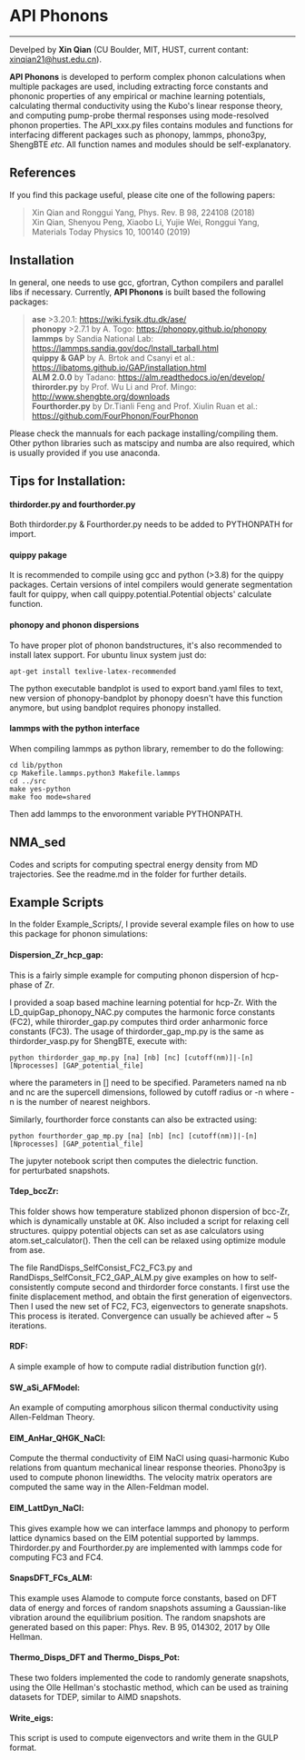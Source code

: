 # API Phonons
----
Develped by **Xin Qian** (CU Boulder, MIT, HUST, current contant: xinqian21@hust.edu.cn).  

**API Phonons** is developed to perform complex phonon calculations when multiple packages are used, including extracting force constants and phononic properties of any empirical or machine learning potentials, calculating thermal conductivity using the Kubo's linear response theory, and computing pump-probe thermal responses using mode-resolved phonon properties. The API_xxx.py files contains modules and functions for interfacing different packages such as phonopy, lammps, phono3py, ShengBTE *etc*. All function names and modules should be self-explanatory.

## References
If you find this package useful, please cite one of the following papers:  
> Xin Qian and Ronggui Yang, Phys. Rev. B 98, 224108 (2018)  
> Xin Qian, Shenyou Peng, Xiaobo Li, Yujie Wei, Ronggui Yang, Materials Today Physics 10, 100140 (2019)  
## Installation

In general, one needs to use gcc, gfortran, Cython compilers and parallel libs if necessary. 
Currently, **API Phonons** is built based the following packages:<br />

> **ase** >3.20.1: https://wiki.fysik.dtu.dk/ase/  
> **phonopy** >2.7.1 by A. Togo: https://phonopy.github.io/phonopy  
> **lammps** by Sandia National Lab: https://lammps.sandia.gov/doc/Install_tarball.html  
> **quippy & GAP** by A. Brtok and Csanyi et al.: https://libatoms.github.io/GAP/installation.html  
> **ALM 2.0.0** by Tadano: https://alm.readthedocs.io/en/develop/   
> **thirorder.py** by Prof. Wu Li and Prof. Mingo: http://www.shengbte.org/downloads  
> **Fourthorder.py** by Dr.Tianli Feng and Prof. Xiulin Ruan et al.: https://github.com/FourPhonon/FourPhonon  

Please check the mannuals for each package installing/compiling them. 
Other python libraries such as matscipy and numba are also required, which is usually provided if you use anaconda.

## Tips for Installation:

#### thirdorder.py and fourthorder.py
Both thirdorder.py & Fourthorder.py needs to be added to PYTHONPATH for import.

#### quippy pakage
It is recommended to compile using gcc and python (>3.8) for the quippy packages.
Certain versions of intel compilers would generate segmentation fault for quippy, when call
quippy.potential.Potential objects' calculate function. 

#### phonopy and phonon dispersions
To have proper plot of phonon bandstructures, it's also recommended to install latex support. 
For ubuntu linux system just do:

```
apt-get install texlive-latex-recommended
```

The python executable bandplot is used to export band.yaml files to text, new version of 
phonopy-bandplot by phonopy doesn't have this function anymore, but using bandplot requires 
phonopy installed.

#### lammps with the python interface
When compiling lammps as python library, remember to do the following:  

```
cd lib/python
cp Makefile.lammps.python3 Makefile.lammps
cd ../src
make yes-python
make foo mode=shared
```
Then add lammps to the envoronment variable PYTHONPATH.


## NMA_sed
Codes and scripts for computing spectral energy density from MD trajectories. See the readme.md in the folder for further details.

## Example Scripts

In the folder Example_Scripts/, I provide several example files on how to use this package for phonon simulations:<br />


#### Dispersion_Zr_hcp_gap:  
This is a fairly simple example for computing phonon dispersion of hcp-phase of Zr.  

I provided a soap based machine learning potential for hcp-Zr. With the LD_quipGap_phonopy_NAC.py computes the 
harmonic force constants (FC2), while thirorder_gap.py computes third order anharmonic force constants (FC3). The 
usage of thirdorder_gap_mp.py is the same as thirdorder_vasp.py for ShengBTE, execute with:  


```
python thirdorder_gap_mp.py [na] [nb] [nc] [cutoff(nm)]|-[n] [Nprocesses] [GAP_potential_file]
```

where the parameters in [] need to be specified. Parameters named na nb and nc are the supercell dimensions, followed by cutoff radius or -n where -n is the number of nearest
neighbors.

Similarly, fourthorder force constants can also be extracted using:

```
python fourthorder_gap_mp.py [na] [nb] [nc] [cutoff(nm)]|-[n] [Nprocesses] [GAP_potential_file]
```
The jupyter notebook script then computes the dielectric function.  
for perturbated snapshots.   


#### Tdep_bccZr: 
This folder shows how temperature stablized phonon dispersion of bcc-Zr, which 
is dynamically unstable at 0K. Also included a script for relaxing cell structures.
quippy potential objects can set as ase calculators using atom.set_calculator(). Then
the cell can be relaxed using optimize module from ase.  

The file RandDisps_SelfConsist_FC2_FC3.py and RandDisps_SelfConsit_FC2_GAP_ALM.py give examples on how to self-consistently compute second 
and thirdorder force constants. I first use the finite displacement method, and obtain the first generation of eigenvectors. Then I used 
the new set of FC2, FC3, eigenvectors to generate snapshots. This process is iterated. Convergence can usually be achieved after ~ 5 iterations.  

#### RDF:  
A simple example of how to compute radial distribution function g(r).  


#### SW_aSi_AFModel:  
An example of computing amorphous silicon thermal conductivity using Allen-Feldman Theory.  


#### EIM_AnHar_QHGK_NaCl:  
Compute the thermal conductivity of EIM NaCl using quasi-harmonic Kubo relations from quantum mechanical linear response theories. Phono3py is used to compute phonon linewidths. The velocity matrix operators are computed the same way in the Allen-Feldman model.

#### EIM_LattDyn_NaCl:
This gives example how we can interface lammps and phonopy to perform lattice dynamics based on the EIM potential supported
by lammps. Thirdorder.py and Fourthorder.py are implemented with lammps code for computing FC3 and FC4.

#### SnapsDFT_FCs_ALM:  
This example uses Alamode to compute force constants, based on DFT data of energy and forces of random snapshots assuming a Gaussian-like vibration around the equilibrium position. 
The random snapshots are generated based on this paper: Phys. Rev. B 95, 014302, 2017 by Olle Hellman.   

#### Thermo_Disps_DFT and Thermo_Disps_Pot:  
These two folders implemented the code to randomly generate snapshots, using the Olle Hellman's stochastic method, which can be
used as training datasets for TDEP, similar to AIMD snapshots.  

#### Write_eigs:  
This script is used to compute eigenvectors and write them in the GULP format.   

